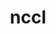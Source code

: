 ---
title: "nccl"
layout: cache
categories: [package, develop-2023-09-24]
meta: {"versions": ["2.18.3-1"], "compilers": ["gcc@=11.1.0", "gcc@=11.3.0"], "oss": ["ubuntu20.04", "ubuntu22.04"], "platforms": ["linux"], "targets": ["ppc64le", "x86_64_v3"], "stacks": ["e4s", "e4s-power", "ml-linux-x86_64-cuda", "root"], "num_specs": 6, "num_specs_by_stack": {"e4s-power": 1, "root": 6, "e4s": 1, "ml-linux-x86_64-cuda": 4}}
spec_details: [{"hash": "7qfl4pjsxsc42raqua7cmwhix7fttcpk", "compiler": "gcc@=11.1.0", "versions": ["2.18.3-1"], "os": "ubuntu20.04", "platform": "linux", "target": "ppc64le", "variants": ["build_system=makefile", "+cuda", "cuda_arch=70"], "stacks": ["e4s-power", "root"], "size": "-", "tarball": "https://binaries.spack.io/develop-2023-09-24/build_cache/linux-ubuntu20.04-ppc64le/gcc-11.1.0/nccl-2.18.3-1/linux-ubuntu20.04-ppc64le-gcc-11.1.0-nccl-2.18.3-1-7qfl4pjsxsc42raqua7cmwhix7fttcpk.spack"}, {"hash": "4jsib45eizu3m3rr2smfk4dfvbj7d62m", "compiler": "gcc@=11.1.0", "versions": ["2.18.3-1"], "os": "ubuntu20.04", "platform": "linux", "target": "x86_64_v3", "variants": ["build_system=makefile", "+cuda", "cuda_arch=80"], "stacks": ["root", "e4s"], "size": "-", "tarball": "https://binaries.spack.io/develop-2023-09-24/build_cache/linux-ubuntu20.04-x86_64_v3/gcc-11.1.0/nccl-2.18.3-1/linux-ubuntu20.04-x86_64_v3-gcc-11.1.0-nccl-2.18.3-1-4jsib45eizu3m3rr2smfk4dfvbj7d62m.spack"}, {"hash": "dww5rio4diszukgyatnsy3ochzofae7f", "compiler": "gcc@=11.3.0", "versions": ["2.18.3-1"], "os": "ubuntu22.04", "platform": "linux", "target": "x86_64_v3", "variants": ["build_system=makefile", "+cuda", "cuda_arch=80"], "stacks": ["ml-linux-x86_64-cuda", "root"], "size": "-", "tarball": "https://binaries.spack.io/develop-2023-09-24/build_cache/linux-ubuntu22.04-x86_64_v3/gcc-11.3.0/nccl-2.18.3-1/linux-ubuntu22.04-x86_64_v3-gcc-11.3.0-nccl-2.18.3-1-dww5rio4diszukgyatnsy3ochzofae7f.spack"}, {"hash": "lfpvlzwdolarr3xykjwxibzbqaat66ho", "compiler": "gcc@=11.3.0", "versions": ["2.18.3-1"], "os": "ubuntu22.04", "platform": "linux", "target": "x86_64_v3", "variants": ["build_system=makefile", "+cuda", "cuda_arch=80"], "stacks": ["ml-linux-x86_64-cuda", "root"], "size": "-", "tarball": "https://binaries.spack.io/develop-2023-09-24/build_cache/linux-ubuntu22.04-x86_64_v3/gcc-11.3.0/nccl-2.18.3-1/linux-ubuntu22.04-x86_64_v3-gcc-11.3.0-nccl-2.18.3-1-lfpvlzwdolarr3xykjwxibzbqaat66ho.spack"}, {"hash": "rf43qgbjj5la7sxn35626rtu766wvy6w", "compiler": "gcc@=11.3.0", "versions": ["2.18.3-1"], "os": "ubuntu22.04", "platform": "linux", "target": "x86_64_v3", "variants": ["build_system=makefile", "+cuda", "cuda_arch=80"], "stacks": ["ml-linux-x86_64-cuda", "root"], "size": "-", "tarball": "https://binaries.spack.io/develop-2023-09-24/build_cache/linux-ubuntu22.04-x86_64_v3/gcc-11.3.0/nccl-2.18.3-1/linux-ubuntu22.04-x86_64_v3-gcc-11.3.0-nccl-2.18.3-1-rf43qgbjj5la7sxn35626rtu766wvy6w.spack"}, {"hash": "oceietlwe4o2ovwgufv5r2egmeywvxhz", "compiler": "gcc@=11.3.0", "versions": ["2.18.3-1"], "os": "ubuntu22.04", "platform": "linux", "target": "x86_64_v3", "variants": ["build_system=makefile", "+cuda", "cuda_arch=80"], "stacks": ["ml-linux-x86_64-cuda", "root"], "size": "-", "tarball": "https://binaries.spack.io/develop-2023-09-24/build_cache/linux-ubuntu22.04-x86_64_v3/gcc-11.3.0/nccl-2.18.3-1/linux-ubuntu22.04-x86_64_v3-gcc-11.3.0-nccl-2.18.3-1-oceietlwe4o2ovwgufv5r2egmeywvxhz.spack"}]
---